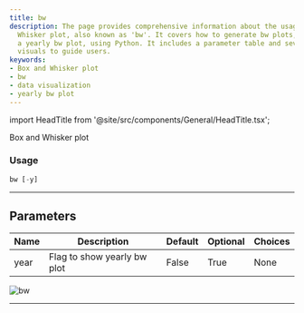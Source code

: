 ```yaml
---
title: bw
description: The page provides comprehensive information about the usage of Box and
  Whisker plot, also known as 'bw'. It covers how to generate bw plots, including
  a yearly bw plot, using Python. It includes a parameter table and several supporting
  visuals to guide users.
keywords:
- Box and Whisker plot
- bw
- data visualization
- yearly bw plot
---
```


import HeadTitle from '@site/src/components/General/HeadTitle.tsx';

<HeadTitle title="forex/qa/bw - Reference | OpenBB Terminal Docs" />

Box and Whisker plot

### Usage

```python
bw [-y]
```

---

## Parameters

| Name | Description | Default | Optional | Choices |
| ---- | ----------- | ------- | -------- | ------- |
| year | Flag to show yearly bw plot | False | True | None |

![bw](https://user-images.githubusercontent.com/46355364/154305545-0f99fe4b-07e1-4714-8762-da3569023578.png)

---
